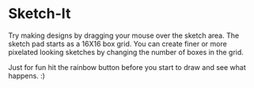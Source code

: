 # Sketch-It

Try making designs by dragging your mouse over the sketch area. The sketch pad starts as a 16X16 box grid. You can create finer or more pixelated looking sketches by changing the number of boxes in the grid.  

Just for fun hit the rainbow button before you start to draw and see what happens. :)
